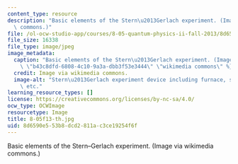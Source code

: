 ```yaml
---
content_type: resource
description: "Basic elements of the Stern\u2013Gerlach experiment. (Image via wikimedia\
  \ commons.)"
file: /ol-ocw-studio-app/courses/8-05-quantum-physics-ii-fall-2013/8d6590e553b8dcd2811ac3ce19254f6f_8-05f13-th.jpg
file_size: 16338
file_type: image/jpeg
image_metadata:
  caption: "Basic elements of the Stern\u2013Gerlach experiment. (Image via {{% resource_link\
    \ \"b43c8dfd-6808-4c10-9a3a-dbb3f53e3444\" \"wikimedia commons\" %}}.)"
  credit: Image via wikimedia commons.
  image-alt: "Stern\u2013Gerlach experiment device including furnace, silver atoms,\
    \ etc."
learning_resource_types: []
license: https://creativecommons.org/licenses/by-nc-sa/4.0/
ocw_type: OCWImage
resourcetype: Image
title: 8-05f13-th.jpg
uid: 8d6590e5-53b8-dcd2-811a-c3ce19254f6f
---
```

Basic elements of the Stern–Gerlach experiment. (Image via wikimedia commons.)